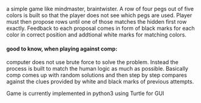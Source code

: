 a simple game like mindmaster, braintwister. A row of four pegs out of five colors is 
built so that the player does not see which pegs are used. 
Player must then propose rows until one of those matches the hidden first row exactly. 
Feedback to each proposal comes in form of black marks for each color in correct position 
and addtional white marks for matching colors.

#### good to know, when playing against comp:
computer does not use brute force to solve 
the problem. Instead the process is built to match the human logic as much as possible. Basically comp comes up with random solutions and then step by step compares against 
the clues provided by white and black marks of previous attempts. 

Game is currently implemented in python3 using Turtle for GUI  
